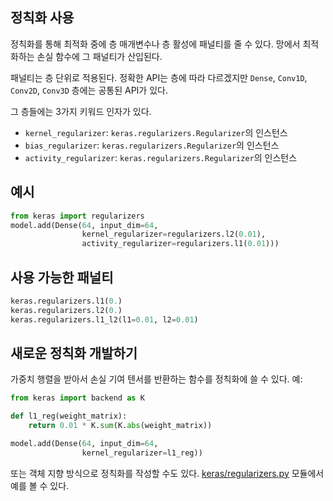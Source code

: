 ## 정칙화 사용

정칙화를 통해 최적화 중에 층 매개변수나 층 활성에 패널티를 줄 수 있다. 망에서 최적화하는 손실 함수에 그 패널티가 산입된다.

패널티는 층 단위로 적용된다. 정확한 API는 층에 따라 다르겠지만 `Dense`, `Conv1D`, `Conv2D`, `Conv3D` 층에는 공통된 API가 있다.

그 층들에는 3가지 키워드 인자가 있다.

- `kernel_regularizer`: `keras.regularizers.Regularizer`의 인스턴스
- `bias_regularizer`: `keras.regularizers.Regularizer`의 인스턴스
- `activity_regularizer`: `keras.regularizers.Regularizer`의 인스턴스


## 예시

```python
from keras import regularizers
model.add(Dense(64, input_dim=64,
                kernel_regularizer=regularizers.l2(0.01),
                activity_regularizer=regularizers.l1(0.01)))
```

## 사용 가능한 패널티

```python
keras.regularizers.l1(0.)
keras.regularizers.l2(0.)
keras.regularizers.l1_l2(l1=0.01, l2=0.01)
```

## 새로운 정칙화 개발하기

가중치 행렬을 받아서 손실 기여 텐서를 반환하는 함수를 정칙화에 쓸 수 있다. 예:

```python
from keras import backend as K

def l1_reg(weight_matrix):
    return 0.01 * K.sum(K.abs(weight_matrix))

model.add(Dense(64, input_dim=64,
                kernel_regularizer=l1_reg))
```

또는 객체 지향 방식으로 정칙화를 작성할 수도 있다.
[keras/regularizers.py](https://github.com/keras-team/keras/blob/master/keras/regularizers.py) 모듈에서 예를 볼 수 있다.
